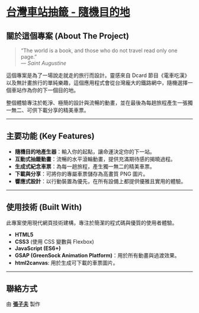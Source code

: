 # [台灣車站抽籤 - 隨機目的地](https://slhs1121505.github.io/next-station-tw/)

## 關於這個專案 (About The Project)

> “The world is a book, and those who do not travel read only one page.”  
> — *Saint Augustine*

這個專案是為了一場說走就走的旅行而設計。靈感來自 Dcard 節目《電車吃漢》以及無計畫旅行的單純樂趣，這個應用程式會從台灣龐大的鐵路網中，隨機選擇一個車站作為你的下一個目的地。

整個體驗專注於乾淨、極簡的設計與流暢的動畫，並在最後為每趟旅程產生一張獨一無二、可供下載分享的精美車票。

---

## 主要功能 (Key Features)

* **隨機目的地產生器**：輸入你的起點，讓命運決定你的下一站。
* **互動式抽籤動畫**：流暢的水平滾輪動畫，提供充滿期待感的揭曉過程。
* **生成式紀念車票**：為每一趟旅程，產生獨一無二的精美車票。
* **下載與分享**：可將你的專屬車票儲存為高畫質 PNG 圖片。
* **響應式設計**：以行動裝置為優先，在所有設備上都提供優雅且實用的體驗。

---

## 使用技術 (Built With)

此專案使用現代網頁技術建構，專注於簡潔的程式碼與優質的使用者體驗。

* **HTML5**
* **CSS3** (使用 CSS 變數與 Flexbox)
* **JavaScript (ES6+)**
* **GSAP (GreenSock Animation Platform)**：用於所有動畫與過渡效果。
* **html2canvas**: 用於生成可下載的車票圖片。

---

## 聯絡方式

由 [**張子夫**](https://github.com/slhs1121505) 製作
